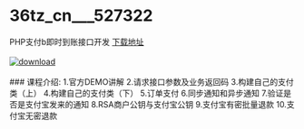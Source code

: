 # 36tz_cn___527322
PHP支付b即时到账接口开发
[下载地址](http://www.36tz.cn/article/527322 "下载地址")
<br/></br>[![download](http://36tz.cn/muke_img/2019_09_2-92-300x182.png "下载地址")](http://www.36tz.cn/article/527322 "下载地址")
<br/></br>### 课程介绍:
1.官方DEMO讲解
2.请求接口参数及业务返回码
3.构建自己的支付类（上）
4.构建自己的支付类（下）
5.订单支付
6.同步通知和异步通知
7.验证是否是支付宝发来的通知
8.RSA商户公钥与支付宝公钥
9.支付宝有密批量退款
10.支付宝无密退款

 

